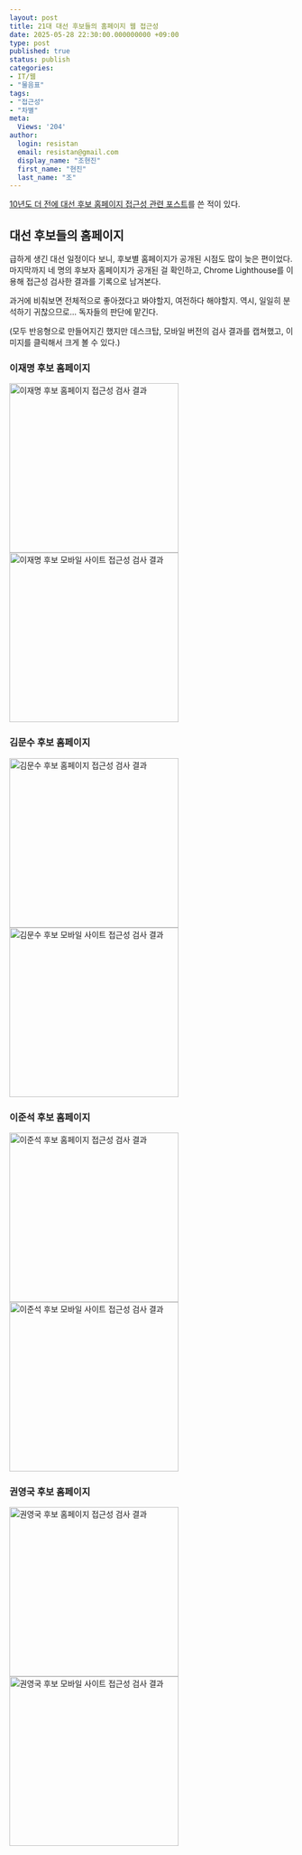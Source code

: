 ```yaml
---
layout: post
title: 21대 대선 후보들의 홈페이지 웹 접근성
date: 2025-05-28 22:30:00.000000000 +09:00
type: post
published: true
status: publish
categories:
- IT/웹
- "물음표"
tags:
- "접근성"
- "차별"
meta:
  Views: '204'
author:
  login: resistan
  email: resistan@gmail.com
  display_name: "조현진"
  first_name: "현진"
  last_name: "조"
---
```

<p><a href="https://resistan.com/18th-presidential/">10년도 더 전에 대선 후보 홈페이지 접근성 관련 포스트</a>를 쓴 적이 있다.<!--more--></p>
<h2>대선 후보들의 홈페이지</h2>
<p>급하게 생긴 대선 일정이다 보니, 후보별 홈페이지가 공개된 시점도 많이 늦은 편이었다. 마지막까지 네 명의 후보자 홈페이지가 공개된 걸 확인하고, Chrome Lighthouse를 이용해 접근성 검사한 결과를 기록으로 남겨본다.</p>
<p>과거에 비춰보면 전체적으로 좋아졌다고 봐야할지, 여전하다 해야할지. 역시, 일일히 분석하기 귀찮으므로... 독자들의 판단에 맡긴다.</p>
<p>(모두 반응형으로 만들어지긴 했지만 데스크탑, 모바일 버전의 검사 결과를 캡쳐했고, 이미지를 클릭해서 크게 볼 수 있다.)</p>

<div class="boxed alignLeft">
<h3>이재명 후보 홈페이지</h3>
<a href="{{ site.baseurl }}/media/1D-2025_election.png" target="_blank" title="새창으로 크게보기"><img src="{{ site.baseurl }}/media/1D-2025_election.png" width="300" alt="이재명 후보 홈페이지 접근성 검사 결과" /></a>
<a href="{{ site.baseurl }}/media/1M-2025_election.png" target="_blank" title="새창으로 크게보기"><img src="{{ site.baseurl }}/media/1M-2025_election.png" width="300" alt="이재명 후보 모바일 사이트 접근성 검사 결과" /></a>
</div>

<div class="boxed alignRight">
<h3>김문수 후보 홈페이지</h3>
<a href="{{ site.baseurl }}/media/2D-2025_election.png" target="_blank" title="새창으로 크게보기"><img src="{{ site.baseurl }}/media/2D-2025_election.png" width="300" alt="김문수 후보 홈페이지 접근성 검사 결과" /></a>
<a href="{{ site.baseurl }}/media/2M-2025_election.png" target="_blank" title="새창으로 크게보기"><img src="{{ site.baseurl }}/media/2M-2025_election.png" width="300" alt="김문수 후보 모바일 사이트 접근성 검사 결과" /></a>
</div>

<div class="boxed alignLeft">
<h3>이준석 후보 홈페이지</h3>
<a href="{{ site.baseurl }}/media/4D-2025_election.png" target="_blank" title="새창으로 크게보기"><img src="{{ site.baseurl }}/media/4D-2025_election.png" width="300" alt="이준석 후보 홈페이지 접근성 검사 결과" /></a>
<a href="{{ site.baseurl }}/media/4M-2025_election.png" target="_blank" title="새창으로 크게보기"><img src="{{ site.baseurl }}/media/4M-2025_election.png" width="300" alt="이준석 후보 모바일 사이트 접근성 검사 결과" /></a>
</div>

<div class="boxed alignRight">
<h3>권영국 후보 홈페이지</h3>
<a href="{{ site.baseurl }}/media/5D-2025_election.png" target="_blank" title="새창으로 크게보기"><img src="{{ site.baseurl }}/media/5D-2025_election.png" width="300" alt="권영국 후보 홈페이지 접근성 검사 결과" /></a>
<a href="{{ site.baseurl }}/media/5M-2025_election.png" target="_blank" title="새창으로 크게보기"><img src="{{ site.baseurl }}/media/5M-2025_election.png" width="300" alt="권영국 후보 모바일 사이트 접근성 검사 결과" /></a>
</div>
